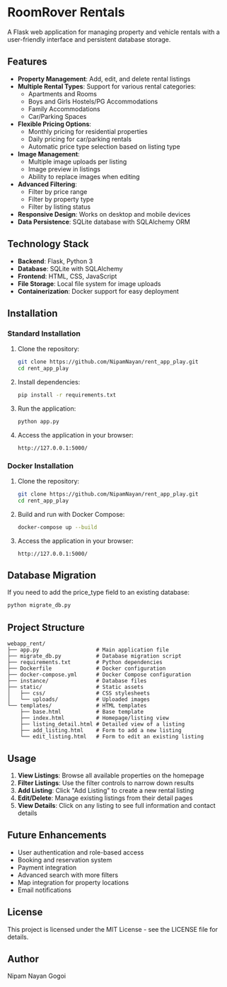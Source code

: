 # RoomRover Rentals

A Flask web application for managing property and vehicle rentals with a user-friendly interface and persistent database storage.

## Features

- **Property Management**: Add, edit, and delete rental listings
- **Multiple Rental Types**: Support for various rental categories:
  - Apartments and Rooms
  - Boys and Girls Hostels/PG Accommodations
  - Family Accommodations
  - Car/Parking Spaces
- **Flexible Pricing Options**: 
  - Monthly pricing for residential properties
  - Daily pricing for car/parking rentals
  - Automatic price type selection based on listing type
- **Image Management**:
  - Multiple image uploads per listing
  - Image preview in listings
  - Ability to replace images when editing
- **Advanced Filtering**:
  - Filter by price range
  - Filter by property type
  - Filter by listing status
- **Responsive Design**: Works on desktop and mobile devices
- **Data Persistence**: SQLite database with SQLAlchemy ORM

## Technology Stack

- **Backend**: Flask, Python 3
- **Database**: SQLite with SQLAlchemy
- **Frontend**: HTML, CSS, JavaScript
- **File Storage**: Local file system for image uploads
- **Containerization**: Docker support for easy deployment

## Installation

### Standard Installation

1. Clone the repository:
   ```bash
   git clone https://github.com/NipamNayan/rent_app_play.git
   cd rent_app_play
   ```

2. Install dependencies:
   ```bash
   pip install -r requirements.txt
   ```

3. Run the application:
   ```bash
   python app.py
   ```

4. Access the application in your browser:
   ```
   http://127.0.0.1:5000/
   ```

### Docker Installation

1. Clone the repository:
   ```bash
   git clone https://github.com/NipamNayan/rent_app_play.git
   cd rent_app_play
   ```

2. Build and run with Docker Compose:
   ```bash
   docker-compose up --build
   ```

3. Access the application in your browser:
   ```
   http://127.0.0.1:5000/
   ```

## Database Migration

If you need to add the price_type field to an existing database:

```bash
python migrate_db.py
```

## Project Structure

```
webapp_rent/
├── app.py                  # Main application file
├── migrate_db.py           # Database migration script
├── requirements.txt        # Python dependencies
├── Dockerfile              # Docker configuration
├── docker-compose.yml      # Docker Compose configuration
├── instance/               # Database files
├── static/                 # Static assets
│   ├── css/                # CSS stylesheets
│   └── uploads/            # Uploaded images
└── templates/              # HTML templates
    ├── base.html           # Base template
    ├── index.html          # Homepage/listing view
    ├── listing_detail.html # Detailed view of a listing
    ├── add_listing.html    # Form to add a new listing
    └── edit_listing.html   # Form to edit an existing listing
```

## Usage

1. **View Listings**: Browse all available properties on the homepage
2. **Filter Listings**: Use the filter controls to narrow down results
3. **Add Listing**: Click "Add Listing" to create a new rental listing
4. **Edit/Delete**: Manage existing listings from their detail pages
5. **View Details**: Click on any listing to see full information and contact details

## Future Enhancements

- User authentication and role-based access
- Booking and reservation system
- Payment integration
- Advanced search with more filters
- Map integration for property locations
- Email notifications

## License

This project is licensed under the MIT License - see the LICENSE file for details.

## Author

Nipam Nayan Gogoi 